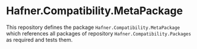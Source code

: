 # Hafner.Compatibility.MetaPackage

This repository defines the package `Hafner.Compatibility.MetaPackage` which references all packages of repository `Hafner.Compatibility.Packages` as required and tests them.
